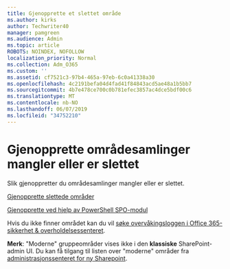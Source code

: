 ```yaml
---
title: Gjenopprette et slettet område
ms.author: kirks
author: Techwriter40
manager: pamgreen
ms.audience: Admin
ms.topic: article
ROBOTS: NOINDEX, NOFOLLOW
localization_priority: Normal
ms.collection: Adm_O365
ms.custom: ''
ms.assetid: cf7521c3-97b4-465a-97eb-6c0a41338a30
ms.openlocfilehash: 4c2191befa04d4fad41f84843acd5ae48a1b5bb7
ms.sourcegitcommit: 4b7e478ce700c0b781efec3857ac4dce5bdf00c6
ms.translationtype: MT
ms.contentlocale: nb-NO
ms.lasthandoff: 06/07/2019
ms.locfileid: "34752210"
---
```

# <a name="recover-missing-or-deleted-site-collections"></a>Gjenopprette områdesamlinger mangler eller er slettet

Slik gjenoppretter du områdesamlinger mangler eller er slettet.

[Gjenopprette slettede områder](https://docs.microsoft.com/sharepoint/restore-deleted-site-collection)

[Gjenopprette ved hjelp av PowerShell SPO-modul](https://support.office.com/article/Introduction-to-the-SharePoint-Online-Management-Shell-C16941C3-19B4-4710-8056-34C034493429)

Hvis du ikke finner området kan du vil [søke overvåkingsloggen i Office 365-sikkerhet &amp; overholdelsessenteret](https://docs.microsoft.com/office365/securitycompliance/search-the-audit-log-in-security-and-compliance).

**Merk**: "Moderne" gruppeområder vises ikke i den **klassiske** SharePoint-admin UI. Du kan få tilgang til listen over "moderne" områder fra [administrasjonssenteret for ny Sharepoint](https://docs.microsoft.com/sharepoint/get-started-new-admin-center).


